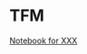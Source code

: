 # TFM 

[Notebook for XXX]( https://htmlpreview.github.io/?https://github.com/FernandoLucasRuiz/tfm/blob/main/tfm.html)
